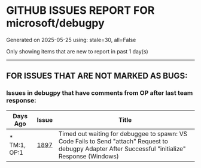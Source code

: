 
# GITHUB ISSUES REPORT FOR microsoft/debugpy


Generated on 2025-05-25 using: stale=30, all=False


Only showing items that are new to report in past 1 day(s)


---

## FOR ISSUES THAT ARE NOT MARKED AS BUGS:


### Issues in debugpy that have comments from OP after last team response:

| Days Ago | Issue | Title |
| --- | --- | --- |
 | \* TM:1, OP:1  |[1897](https://github.com/microsoft/debugpy/issues/1897 "Timed out waiting for debuggee to spawn: VS Code Fails to Send &quot;attach&quot; Request to debugpy Adapter After Successful &quot;initialize&quot; Response (Windows)")  |Timed out waiting for debuggee to spawn: VS Code Fails to Send "attach" Request to debugpy Adapter After Successful "initialize" Response (Windows) |




















